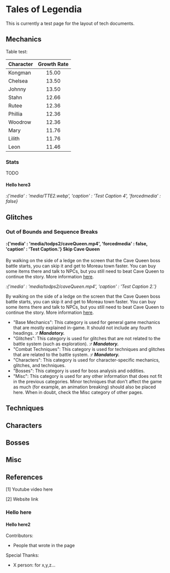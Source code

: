 # Tales of Legendia

This is currently a test page for the layout of tech documents.

## Mechanics

Table test:

| Character |  Growth Rate |
| :-------- | :----------: |
| Kongman   | 15.00        |
| Chelsea   | 13.50        |
| Johnny    | 13.50        |
| Stahn     | 12.66        |
| Rutee     | 12.36        |
| Phillia   | 12.36        |
| Woodrow   | 12.36        |
| Mary      | 11.76        |
| Lilith    | 11.76        |
| Leon      | 11.46        |

### Stats

TODO

#### Hello here3

*:{'media' : 'media/TTE2.webp', 'caption' : 'Test Caption 4', 'forcedmedia' : false}*

## Glitches

### Out of Bounds and Sequence Breaks

#### :{'media' : 'media/todps2/caveQueen.mp4', 'forcedmedia' : false, 'caption' : 'Test Caption.'} Skip Cave Queen

By walking on the side of a ledge on the screen that the Cave Queen boss battle starts, you can skip it and get to Moreau town faster. You can buy some items there and talk to NPCs, but you still need to beat Cave Queen to continue the story. More information [here](https://www.youtube.com/watch?v=kzvcOjRu81o).

*:{'media' : 'media/todps2/caveQueen.mp4', 'caption' : 'Test Caption 2.'}*

By walking on the side of a ledge on the screen that the Cave Queen boss battle starts, you can skip it and get to Moreau town faster. You can buy some items there and talk to NPCs, but you still need to beat Cave Queen to continue the story. More information [here](https://www.youtube.com/watch?v=kzvcOjRu81o).


- "Base Mechanics": This category is used for general game mechanics that are mostly explained in-game. It should not include any fourth headings. *:r __Mandatory.__*
- "Glitches": This category is used for glitches that are not related to the battle system (such as exploration). *:r __Mandatory.__*
- "Combat Techniques": This category is used for techniques and glitches that are related to the battle system. *:r __Mandatory.__*
- "Characters": This category is used for character-specific mechanics, glitches, and techniques.
- "Bosses": This category is used for boss analysis and oddities.
- "Misc": This category is used for any other information that does not fit in the previous categories. Minor techniques that don't affect the game as much (for example, an animation breaking) should also be placed here. When in doubt, check the Misc category of other pages.

## Techniques

## Characters

## Bosses


## Misc


## References

[1] Youtube video here

[2] Website link

### Hello here

#### Hello here2

Contributors:
 - People that wrote in the page

Special Thanks:
- X person: for x,y,z...
